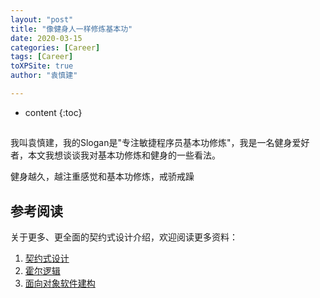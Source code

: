 ```yaml
---
layout: "post"
title: "像健身人一样修炼基本功"
date: 2020-03-15
categories: [Career]
tags: [Career]
toXPSite: true
author: "袁慎建"

---
```


* content
{:toc}


<!--brief-->
<!--brief-->

##
我叫袁慎建，我的Slogan是"专注敏捷程序员基本功修炼"，我是一名健身爱好者，本文我想谈谈我对基本功修炼和健身的一些看法。


健身越久，越注重感觉和基本功修炼，戒骄戒躁


## 参考阅读
关于更多、更全面的契约式设计介绍，欢迎阅读更多资料：

1. [契约式设计](https://en.wikipedia.org/wiki/Design_by_contract)
2. [霍尔逻辑](https://en.wikipedia.org/wiki/Hoare_logic)
3. [面向对象软件建构](https://en.wikipedia.org/wiki/Object-Oriented_Software_Construction)



